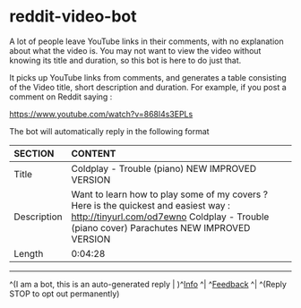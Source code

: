 # reddit-video-bot

A lot of people leave YouTube links in their comments, with no explanation about what the video is. You may not want to view the video without knowing its title and duration, so this bot is here to do just that.

It picks up YouTube links from comments, and generates a table consisting of the Video title, short description and duration. For example, if you post a comment on Reddit saying :

https://www.youtube.com/watch?v=868l4s3EPLs

The bot will automatically reply in the following format

SECTION |	CONTENT
:--|:--
Title |	Coldplay - Trouble (piano) NEW IMPROVED VERSION
Description	| Want to learn how to play some of my covers ? Here is the quickest and easiest way : http://tinyurl.com/od7ewno Coldplay - Trouble (piano cover) Parachutes NEW IMPROVED VERSION
Length | 0:04:28

****
 
^(I am a bot, this is an auto-generated reply | )^[Info](https://www.reddit.com/u/video_descriptionbot) ^| ^[Feedback](https://www.reddit.com/message/compose/?to=video_descriptionbot&subject=Feedback) ^| ^(Reply STOP to opt out permanently)

